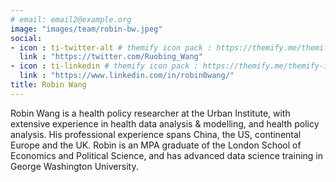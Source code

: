 ```yaml
---
# email: email2@example.org
image: "images/team/robin-bw.jpeg"
social:
- icon : ti-twitter-alt # themify icon pack : https://themify.me/themify-icons
  link : "https://twitter.com/Ruobing_Wang"
- icon : ti-linkedin # themify icon pack : https://themify.me/themify-icons
  link : "https://www.linkedin.com/in/robin0wang/"
title: Robin Wang
---
```


Robin Wang is a health policy researcher at the Urban Institute, with extensive experience in health data analysis & modelling, and health policy analysis. His professional experience spans China, the US, continental Europe and the UK. Robin is an MPA graduate of the London School of Economics and Political Science, and has advanced data science training in George Washington University.